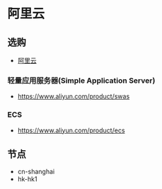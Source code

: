 # 阿里云

## 选购

- [阿里云](https://www.aliyun.com/)

### 轻量应用服务器(Simple Application Server)

- <https://www.aliyun.com/product/swas>

### ECS

- <https://www.aliyun.com/product/ecs>

## 节点

- cn-shanghai
- hk-hk1
